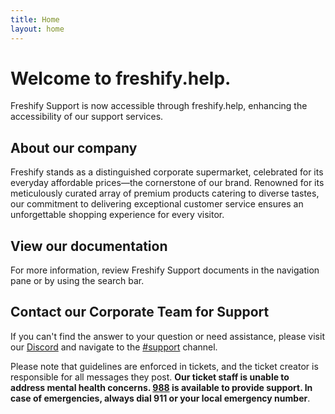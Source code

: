 ```yaml
---
title: Home
layout: home
---
```


# Welcome to freshify.help.
Freshify Support is now accessible through freshify.help, enhancing the accessibility of our support services.

## About our company
Freshify stands as a distinguished corporate supermarket, celebrated for its everyday affordable prices—the cornerstone of our brand. Renowned for its meticulously curated array of premium products catering to diverse tastes, our commitment to delivering exceptional customer service ensures an unforgettable shopping experience for every visitor.

## View our documentation
For more information, review Freshify Support documents in the navigation pane or by using the search bar.

## Contact our Corporate Team for Support
If you can't find the answer to your question or need assistance, please visit our [Discord](https://discord.gg/freshify) and navigate to the [#support](https://discord.com/channels/1206349742624473098/1206384658762432552) channel.

Please note that guidelines are enforced in tickets, and the ticket creator is responsible for all messages they post. **Our ticket staff is unable to address mental health concerns. [988](https://988lifeline.org) is available to provide support. In case of emergencies, always dial 911 or your local emergency number**.
